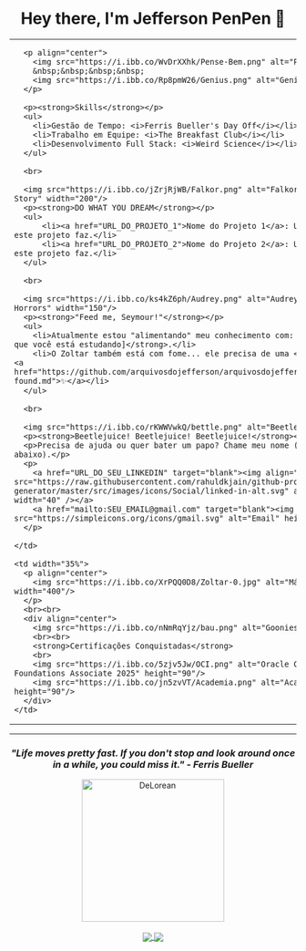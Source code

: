 <div align="center">
  <h1>Hey there, I'm Jefferson PenPen 👋</h1>
</div>

<table width="100%" border="0" style="border: none;">
  <tr valign="top">
    <td width="65%">
      
      <p align="center">
        <img src="https://i.ibb.co/WvDrXXhk/Pense-Bem.png" alt="Pense Bem" width="180"/>
        &nbsp;&nbsp;&nbsp;&nbsp;
        <img src="https://i.ibb.co/Rp8pmW26/Genius.png" alt="Genius" width="180"/>
      </p>
      
      <p><strong>Skills</strong></p>
      <ul>
        <li>Gestão de Tempo: <i>Ferris Bueller's Day Off</i></li>
        <li>Trabalho em Equipe: <i>The Breakfast Club</i></li>
        <li>Desenvolvimento Full Stack: <i>Weird Science</i></li>
      </ul>

      <br>

      <img src="https://i.ibb.co/jZrjRjWB/Falkor.png" alt="Falkor from The NeverEnding Story" width="200"/>
      <p><strong>DO WHAT YOU DREAM</strong></p>
      <ul>
          <li><a href="URL_DO_PROJETO_1">Nome do Projeto 1</a>: Uma breve descrição do que este projeto faz.</li>
          <li><a href="URL_DO_PROJETO_2">Nome do Projeto 2</a>: Uma breve descrição do que este projeto faz.</li>
      </ul>

      <br>

      <img src="https://i.ibb.co/ks4kZ6ph/Audrey.png" alt="Audrey II from Little Shop of Horrors" width="150"/>
      <p><strong>"Feed me, Seymour!"</strong></p>
      <ul>
        <li>Atualmente estou "alimentando" meu conhecimento com: <strong>[Tecnologia/Curso que você está estudando]</strong>.</li>
        <li>O Zoltar também está com fome... ele precisa de uma <strong>moeda</strong>... <a href="https://github.com/arquivosdojefferson/arquivosdojefferson/blob/main/zoltar/coin-found.md">✨</a></li>
      </ul>
      
      <br>

      <img src="https://i.ibb.co/rKWWVwkQ/bettle.png" alt="Beetlejuice" width="50"/>
      <p><strong>Beetlejuice! Beetlejuice! Beetlejuice!</strong></p>
      <p>Precisa de ajuda ou quer bater um papo? Chame meu nome (ou clique em um dos links abaixo).</p>
      <p>
        <a href="URL_DO_SEU_LINKEDIN" target="blank"><img align="center" src="https://raw.githubusercontent.com/rahuldkjain/github-profile-readme-generator/master/src/images/icons/Social/linked-in-alt.svg" alt="LinkedIn" height="30" width="40" /></a>
        <a href="mailto:SEU_EMAIL@gmail.com" target="blank"><img align="center" src="https://simpleicons.org/icons/gmail.svg" alt="Email" height="30" width="40" /></a>
      </p>

    </td>

    <td width="35%">
      <p align="center">
        <img src="https://i.ibb.co/XrPQQ0D8/Zoltar-0.jpg" alt="Máquina do Zoltar" width="400"/>
      </p>
      <br><br>
      <div align="center">
        <img src="https://i.ibb.co/nNmRqYjz/bau.png" alt="Goonies Treasure" width="150"/>
        <br><br>
        <strong>Certificações Conquistadas</strong>
        <br>
        <img src="https://i.ibb.co/5zjv5Jw/OCI.png" alt="Oracle Cloud Infrastructure Foundations Associate 2025" height="90"/>
        <img src="https://i.ibb.co/jn5zvVT/Academia.png" alt="Academia Globotech" height="90"/>
      </div>
    </td>
  </tr>
</table>

<hr>

<div align="center">
  <h3><i>"Life moves pretty fast. If you don't stop and look around once in a while, you could miss it." - Ferris Bueller</i></h3>
  <img src="https://i.ibb.co/yB4H3gyR/Delorean.png" alt="DeLorean" width="250"/>
  <br><br>
  <a href="https://github.com/anuraghazra/github-readme-stats">
    <img align="center" src="https://github-readme-stats.vercel.app/api?username=arquivosdojefferson&show_icons=true&theme=dracula&include_all_commits=true&count_private=true"/>
  </a>
  <a href="https://github.com/anuraghazra/github-readme-stats">
    <img align="center" src="https://github-readme-stats.vercel.app/api/top-langs/?username=arquivosdojefferson&layout=compact&theme=dracula"/>
  </a>
</div>

